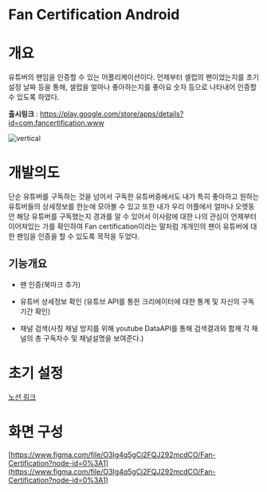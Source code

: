 # Fan Certification Android

# 개요

유튜버의 팬임을 인증할 수 있는 어플리케이션이다. 언제부터 셀럽의 팬이었는지를 초기 설정 날짜 등을 통해, 셀럽을 얼마나 좋아하는지를 좋아요 숫자 등으로 나타내어 인증할 수 있도록 하였다. 

**출시링크** : https://play.google.com/store/apps/details?id=com.fancertification.www

![vertical](https://user-images.githubusercontent.com/70648111/161492490-b347f898-7e45-4537-898f-5692fe143ee5.png)


# 개발의도
단순 유튜버를 구독하는 것을 넘어서 구독한 유튜버중에서도 내가 특히 좋아하고 원하는 유튜버들의 상세정보를 한눈에 모아볼 수 있고 또한 내가 우리 어플에서 얼마나 오랫동안 해당 유튜버를 구독했는지 경과를 알 수 있어서 이사람에 대한 나의 관심이 언제부터 이어져있는 가를 확인하여 Fan certification이라는 말처럼 개개인의 팬이 유튜버에 대한 팬임을 인증을 할 수 있도록 목적을 두었다.

## 기능개요

- 팬 인증(북마크 추가)

- 유튜버 상세정보 확인 (유튜브 API를 통한 크리에이터에 대한 통계 및 자신의 구독기간 확인)

- 채널 검색(사칭 채널 방지를 위해 youtube DataAPI를 통해 검색결과와 함께 각 채널의 총 구독자수 및 채널설명을 보여준다.)

# 초기 설정

[노션 링크](https://www.notion.so/Fan-Certification-Android-a55ec9850b654d04b74b28d823ae9642)


# 화면 구성

[https://www.figma.com/file/O3Ig4q5gCj2FQJ292mcdCO/Fan-Certification?node-id=0%3A1](https://www.figma.com/file/O3Ig4q5gCj2FQJ292mcdCO/Fan-Certification?node-id=0%3A1)

